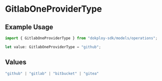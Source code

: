 # GitlabOneProviderType

## Example Usage

```typescript
import { GitlabOneProviderType } from "dokploy-sdk/models/operations";

let value: GitlabOneProviderType = "github";
```

## Values

```typescript
"github" | "gitlab" | "bitbucket" | "gitea"
```